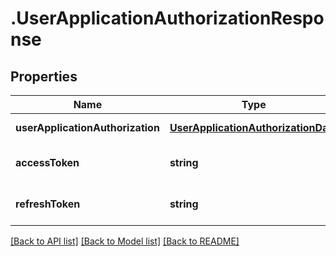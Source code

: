 # .UserApplicationAuthorizationResponse

## Properties

Name | Type | Description | Notes
------------ | ------------- | ------------- | -------------
**userApplicationAuthorization** | [**UserApplicationAuthorizationData**](UserApplicationAuthorizationData.md) |  | [default to undefined]
**accessToken** | **string** |  | [optional] [default to undefined]
**refreshToken** | **string** |  | [optional] [default to undefined]


[[Back to API list]](../README.md#documentation-for-api-endpoints) [[Back to Model list]](../README.md#documentation-for-models) [[Back to README]](../README.md)
